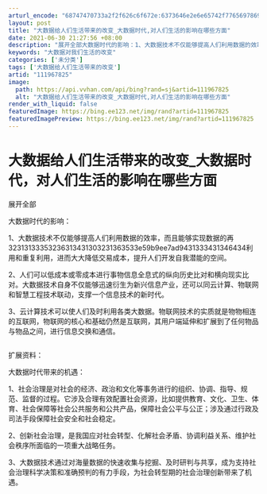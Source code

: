 ```yaml
---
arturl_encode: "68747470733a2f2f626c6f672e:6373646e2e6e65742f77656978696e5f33323138343636392f:61727469636c652f64657461696c732f313131393637383235"
layout: post
title: "大数据给人们生活带来的改变_大数据时代,对人们生活的影响在哪些方面"
date: 2021-06-30 21:27:56 +08:00
description: "展开全部大数据时代的影响：1、大数据技术不仅能够提高人们利用数据的效率，而且能够实现"
keywords: "大数据对我们生活的改变"
categories: ['未分类']
tags: ['大数据给人们生活带来的改变']
artid: "111967825"
image:
  path: https://api.vvhan.com/api/bing?rand=sj&artid=111967825
  alt: "大数据给人们生活带来的改变_大数据时代,对人们生活的影响在哪些方面"
render_with_liquid: false
featuredImage: https://bing.ee123.net/img/rand?artid=111967825
featuredImagePreview: https://bing.ee123.net/img/rand?artid=111967825
---
```


# 大数据给人们生活带来的改变\_大数据时代，对人们生活的影响在哪些方面

展开全部

大数据时代的影响：

1、大数据技术不仅能够提高人们利用数据的效率，而且能够实现数据的再32313133353236313431303231363533e59b9ee7ad9431333431346434利用和重复利用，进而大大降低交易成本，提升人们开发自我潜能的空间。

2、人们可以低成本或零成本进行事物信息全息式的纵向历史比对和横向现实比对。大数据技术自身不仅能够迅速衍生为新兴信息产业，还可以同云计算、物联网和智慧工程技术联动，支撑一个信息技术的新时代。

3、云计算技术可以使人们及时利用各类大数据。物联网技术的实质就是物物相连的互联网，物联网的核心和基础仍然是互联网，其用户端延伸和扩展到了任何物品与物品之间，进行信息交换和通信。

![]()

扩展资料：

大数据时代带来的机遇：

1、社会治理是对社会的经济、政治和文化等事务进行的组织、协调、指导、规范、监督的过程。它涉及合理有效配置社会资源，比如提供教育、文化、卫生、体育、社会保障等社会公共服务和公共产品，保障社会公平与公正；涉及通过行政及司法手段保障社会安全和社会稳定。

2、创新社会治理，是我国应对社会转型、化解社会矛盾、协调利益关系、维护社会秩序所面临的一项重大战略任务。

3、大数据技术通过对海量数据的快速收集与挖掘、及时研判与共享，成为支持社会治理科学决策和准确预判的有力手段，为社会转型期的社会治理创新带来了机遇。